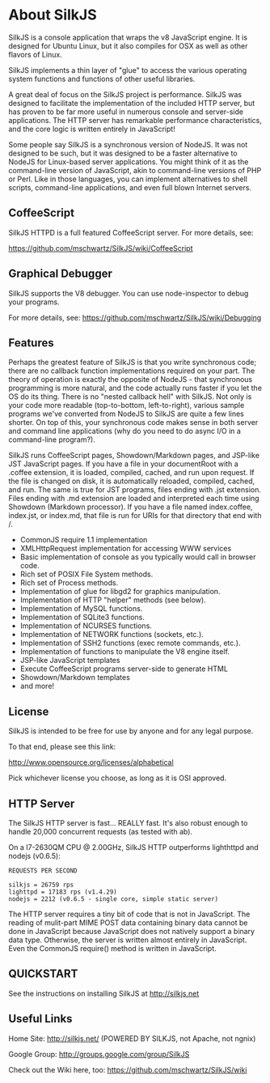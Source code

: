 # About SilkJS

SilkJS is a console application that wraps the v8 JavaScript engine.  It is designed for Ubuntu Linux, but it also compiles for OSX as well as other flavors of Linux.

SilkJS implements a thin layer of "glue" to access the various operating system functions and functions of other useful libraries.

A great deal of focus on the SilkJS project is performance.  SilkJS was designed to facilitate the implementation of the included HTTP server, but has proven 
to be far more useful in numerous console and server-side applications.  The HTTP server has remarkable performance characteristics, and the core logic is written
entirely in JavaScript!

Some people say SilkJS is a synchronous version of NodeJS.  It was not designed to be such, but it was designed to be a faster alternative to NodeJS for 
Linux-based server applications.  You might think of it as the command-line version of JavaScript, akin to command-line versions of PHP or Perl.  Like in those languages,
you can implement alternatives to shell scripts, command-line applications, and even full blown Internet servers.

## CoffeeScript

SilkJS HTTPD is a full featured CoffeeScript server.  For more details, see:

https://github.com/mschwartz/SilkJS/wiki/CoffeeScript

## Graphical Debugger

SilkJS supports the V8 debugger.  You can use node-inspector to debug your programs.

For more details, see:
https://github.com/mschwartz/SilkJS/wiki/Debugging

## Features

Perhaps the greatest feature of SilkJS is that you write synchronous code; there are no callback function implementations required on your part.  The theory of
operation is exactly the opposite of NodeJS - that synchronous programming is more natural, and the code actually runs faster if you let the OS do its thing.  There 
is no "nested callback hell" with SilkJS.  Not only is your code more readable (top-to-bottom, left-to-right), various sample programs we've converted from NodeJS to
SilkJS are quite a few lines shorter.  On top of this, your synchronous code makes sense in both server and command line applications (why do you need to do async
I/O in a command-line program?).

SilkJS runs CoffeeScript pages, Showdown/Markdown pages, and JSP-like JST JavaScript pages.  If you
have a file in your documentRoot with a .coffee extension, it is loaded, compiled, cached, and run
upon request.  If the file is changed on disk, it is automatically reloaded, compiled, cached, and 
run.  The same is true for JST programs, files ending with .jst extension.  Files ending with .md
extension are loaded and interpreted each time using Showdown (Markdown processor).  If you have
a file named index.coffee, index.jst, or index.md, that file is run for URIs for that directory that end with /.


* CommonJS require 1.1 implementation
* XMLHttpRequest implementation for accessing WWW services
* Basic implementation of console as you typically would call in browser code.
* Rich set of POSIX File System methods.
* Rich set of Process methods.
* Implementation of glue for libgd2 for graphics manipulation.
* Implementation of HTTP "helper" methods (see below).
* Implementation of MySQL functions.
* Implementation of SQLite3 functions.
* Implementation of NCURSES functions.
* Implementation of NETWORK functions (sockets, etc.).
* Implementation of SSH2 functions (exec remote commands, etc.).
* Implementation of functions to manipulate the V8 engine itself.
* JSP-like JavaScript templates
* Execute CoffeeScript programs server-side to generate HTML
* Showdown/Markdown templates
* and more!

## License

SilkJS is intended to be free for use by anyone and for any legal purpose.

To that end, please see this link:

http://www.opensource.org/licenses/alphabetical

Pick whichever license you choose, as long as it is OSI approved.

## HTTP Server

The SilkJS HTTP server is fast... REALLY fast.  It's also robust enough to handle 20,000 concurrent requests (as tested with ab).

On a I7-2630QM CPU @ 2.00GHz, SilkJS HTTP outperforms lighthttpd and nodejs (v0.6.5):

```
REQUESTS PER SECOND

silkjs = 26759 rps
lighttpd = 17183 rps (v1.4.29)
nodejs = 2212 (v0.6.5 - single core, simple static server)
```

The HTTP server requires a tiny bit of code that is not in JavaScript.  The reading of mulit-part MIME POST data containing binary data
cannot be done in JavaScript because JavaScript does not natively support a binary data type.  Otherwise, the server is written almost entirely
in JavaScript.  Even the CommonJS require() method is written in JavaScript.  

## QUICKSTART

See the instructions on installing SilkJS at http://silkjs.net

## Useful Links

Home Site: http://silkjs.net/ (POWERED BY SILKJS, not Apache, not ngnix)

Google Group: http://groups.google.com/group/SilkJS

Check out the Wiki here, too: https://github.com/mschwartz/SilkJS/wiki

